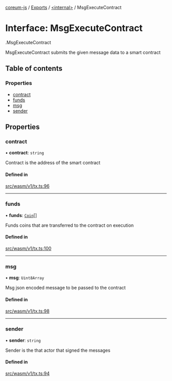 [coreum-js](../README.md) / [Exports](../modules.md) / [<internal\>](../modules/internal_.md) / MsgExecuteContract

# Interface: MsgExecuteContract

[<internal>](../modules/internal_.md).MsgExecuteContract

MsgExecuteContract submits the given message data to a smart contract

## Table of contents

### Properties

- [contract](internal_.MsgExecuteContract.md#contract)
- [funds](internal_.MsgExecuteContract.md#funds)
- [msg](internal_.MsgExecuteContract.md#msg)
- [sender](internal_.MsgExecuteContract.md#sender)

## Properties

### contract

• **contract**: `string`

Contract is the address of the smart contract

#### Defined in

[src/wasm/v1/tx.ts:96](https://github.com/CooperFoundation/coreum-js/blob/54a22f0/src/wasm/v1/tx.ts#L96)

___

### funds

• **funds**: [`Coin`](../modules/internal_.md#coin)[]

Funds coins that are transferred to the contract on execution

#### Defined in

[src/wasm/v1/tx.ts:100](https://github.com/CooperFoundation/coreum-js/blob/54a22f0/src/wasm/v1/tx.ts#L100)

___

### msg

• **msg**: `Uint8Array`

Msg json encoded message to be passed to the contract

#### Defined in

[src/wasm/v1/tx.ts:98](https://github.com/CooperFoundation/coreum-js/blob/54a22f0/src/wasm/v1/tx.ts#L98)

___

### sender

• **sender**: `string`

Sender is the that actor that signed the messages

#### Defined in

[src/wasm/v1/tx.ts:94](https://github.com/CooperFoundation/coreum-js/blob/54a22f0/src/wasm/v1/tx.ts#L94)
